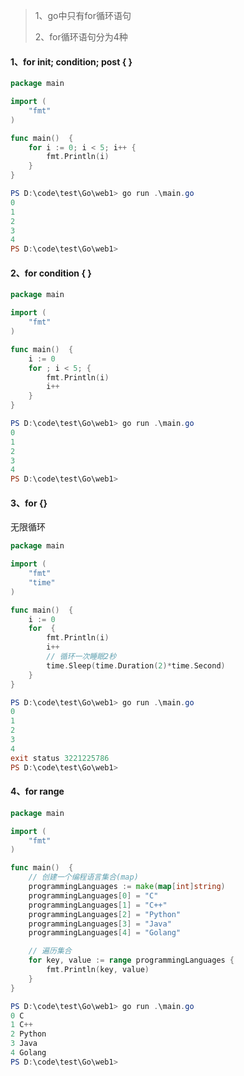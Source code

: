 >   1、go中只有for循环语句
>
>   2、for循环语句分为4种



#### 1、for init; condition; post { }

```go
package main

import (
	"fmt"
)

func main()  {
	for i := 0; i < 5; i++ {
		fmt.Println(i)
	}
}
```

```powershell
PS D:\code\test\Go\web1> go run .\main.go
0
1
2
3
4
PS D:\code\test\Go\web1> 
```



#### 2、for condition { }

```go
package main

import (
	"fmt"
)

func main()  {
	i := 0
	for ; i < 5; {
		fmt.Println(i)
		i++
	}
}
```

```powershell
PS D:\code\test\Go\web1> go run .\main.go
0
1
2
3
4
PS D:\code\test\Go\web1> 
```



#### 3、for {}

无限循环

```go
package main

import (
	"fmt"
	"time"
)

func main()  {
	i := 0
	for  {
		fmt.Println(i)
		i++
		// 循环一次睡眠2秒
		time.Sleep(time.Duration(2)*time.Second)
	}
}
```

```powershell
PS D:\code\test\Go\web1> go run .\main.go
0
1
2
3
4
exit status 3221225786
PS D:\code\test\Go\web1>
```



#### 4、for range

```go
package main

import (
	"fmt"
)

func main()  {
	// 创建一个编程语言集合(map)
	programmingLanguages := make(map[int]string)
	programmingLanguages[0] = "C"
	programmingLanguages[1] = "C++"
	programmingLanguages[2] = "Python"
	programmingLanguages[3] = "Java"
	programmingLanguages[4] = "Golang"

	// 遍历集合
	for key, value := range programmingLanguages {
		fmt.Println(key, value)
	}
}
```

```powershell
PS D:\code\test\Go\web1> go run .\main.go
0 C
1 C++
2 Python
3 Java
4 Golang
PS D:\code\test\Go\web1> 
```

